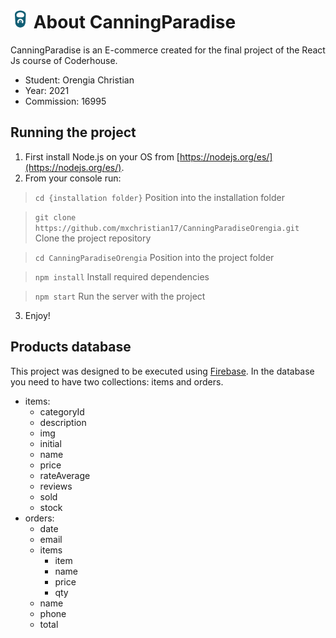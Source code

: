 # <img src="public/logo192.png" width="30" height="30"> About CanningParadise

CanningParadise is an E-commerce created for the final project of the React Js course of Coderhouse.

  - Student: Orengia Christian
  - Year: 2021
  - Commission: 16995

## Running the project

1. First install Node.js on your OS from [https://nodejs.org/es/](https://nodejs.org/es/).
2. From your console run:

> `cd {installation folder}`
> Position into the installation folder

> `git clone https://github.com/mxchristian17/CanningParadiseOrengia.git`
> Clone the project repository

> `cd CanningParadiseOrengia`
> Position into the project folder

> `npm install`
> Install required dependencies

> `npm start`
> Run the server with the project
    
3. Enjoy!

## Products database

This project was designed to be executed using [Firebase](https://firebase.google.com/). In the database you need to have two collections: items and orders.
  + items:
    + categoryId
    + description
    + img
    + initial
    + name
    + price
    + rateAverage
    + reviews
    + sold
    + stock
  + orders:
    + date
    + email
    + items
      + item
      + name
      + price
      + qty
    + name
    + phone
    + total
